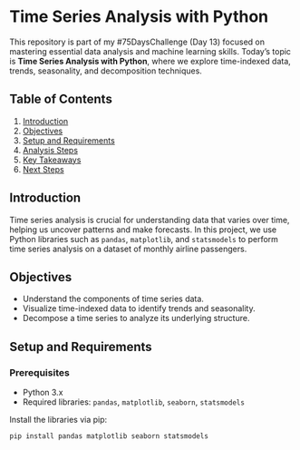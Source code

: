 # Time Series Analysis with Python

This repository is part of my #75DaysChallenge (Day 13) focused on mastering essential data analysis and machine learning skills. Today’s topic is **Time Series Analysis with Python**, where we explore time-indexed data, trends, seasonality, and decomposition techniques.

## Table of Contents
1. [Introduction](#introduction)
2. [Objectives](#objectives)
3. [Setup and Requirements](#setup-and-requirements)
4. [Analysis Steps](#analysis-steps)
5. [Key Takeaways](#key-takeaways)
6. [Next Steps](#next-steps)

## Introduction
Time series analysis is crucial for understanding data that varies over time, helping us uncover patterns and make forecasts. In this project, we use Python libraries such as `pandas`, `matplotlib`, and `statsmodels` to perform time series analysis on a dataset of monthly airline passengers.

## Objectives
- Understand the components of time series data.
- Visualize time-indexed data to identify trends and seasonality.
- Decompose a time series to analyze its underlying structure.

## Setup and Requirements
### Prerequisites
- Python 3.x
- Required libraries: `pandas`, `matplotlib`, `seaborn`, `statsmodels`

Install the libraries via pip:
```bash
pip install pandas matplotlib seaborn statsmodels
